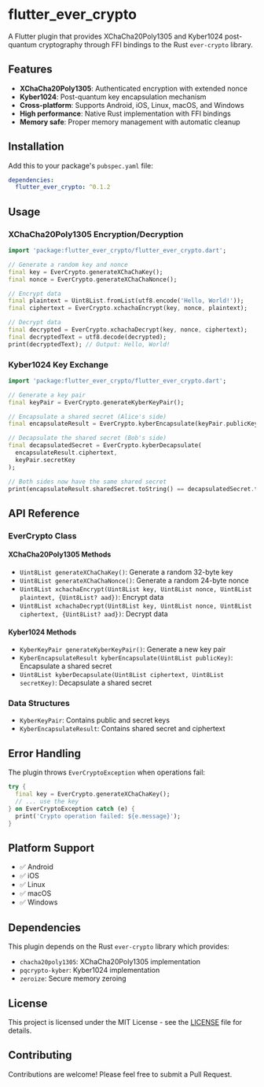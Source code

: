 # flutter_ever_crypto

A Flutter plugin that provides XChaCha20Poly1305 and Kyber1024 post-quantum cryptography through FFI bindings to the Rust `ever-crypto` library.

## Features

- **XChaCha20Poly1305**: Authenticated encryption with extended nonce
- **Kyber1024**: Post-quantum key encapsulation mechanism
- **Cross-platform**: Supports Android, iOS, Linux, macOS, and Windows
- **High performance**: Native Rust implementation with FFI bindings
- **Memory safe**: Proper memory management with automatic cleanup

## Installation

Add this to your package's `pubspec.yaml` file:

```yaml
dependencies:
  flutter_ever_crypto: ^0.1.2
```

## Usage

### XChaCha20Poly1305 Encryption/Decryption

```dart
import 'package:flutter_ever_crypto/flutter_ever_crypto.dart';

// Generate a random key and nonce
final key = EverCrypto.generateXChaChaKey();
final nonce = EverCrypto.generateXChaChaNonce();

// Encrypt data
final plaintext = Uint8List.fromList(utf8.encode('Hello, World!'));
final ciphertext = EverCrypto.xchachaEncrypt(key, nonce, plaintext);

// Decrypt data
final decrypted = EverCrypto.xchachaDecrypt(key, nonce, ciphertext);
final decryptedText = utf8.decode(decrypted);
print(decryptedText); // Output: Hello, World!
```

### Kyber1024 Key Exchange

```dart
import 'package:flutter_ever_crypto/flutter_ever_crypto.dart';

// Generate a key pair
final keyPair = EverCrypto.generateKyberKeyPair();

// Encapsulate a shared secret (Alice's side)
final encapsulateResult = EverCrypto.kyberEncapsulate(keyPair.publicKey);

// Decapsulate the shared secret (Bob's side)
final decapsulatedSecret = EverCrypto.kyberDecapsulate(
  encapsulateResult.ciphertext, 
  keyPair.secretKey
);

// Both sides now have the same shared secret
print(encapsulateResult.sharedSecret.toString() == decapsulatedSecret.toString()); // true
```

## API Reference

### EverCrypto Class

#### XChaCha20Poly1305 Methods

- `Uint8List generateXChaChaKey()`: Generate a random 32-byte key
- `Uint8List generateXChaChaNonce()`: Generate a random 24-byte nonce
- `Uint8List xchachaEncrypt(Uint8List key, Uint8List nonce, Uint8List plaintext, {Uint8List? aad})`: Encrypt data
- `Uint8List xchachaDecrypt(Uint8List key, Uint8List nonce, Uint8List ciphertext, {Uint8List? aad})`: Decrypt data

#### Kyber1024 Methods

- `KyberKeyPair generateKyberKeyPair()`: Generate a new key pair
- `KyberEncapsulateResult kyberEncapsulate(Uint8List publicKey)`: Encapsulate a shared secret
- `Uint8List kyberDecapsulate(Uint8List ciphertext, Uint8List secretKey)`: Decapsulate a shared secret

### Data Structures

- `KyberKeyPair`: Contains public and secret keys
- `KyberEncapsulateResult`: Contains shared secret and ciphertext

## Error Handling

The plugin throws `EverCryptoException` when operations fail:

```dart
try {
  final key = EverCrypto.generateXChaChaKey();
  // ... use the key
} on EverCryptoException catch (e) {
  print('Crypto operation failed: ${e.message}');
}
```

## Platform Support

- ✅ Android
- ✅ iOS
- ✅ Linux
- ✅ macOS
- ✅ Windows

## Dependencies

This plugin depends on the Rust `ever-crypto` library which provides:

- `chacha20poly1305`: XChaCha20Poly1305 implementation
- `pqcrypto-kyber`: Kyber1024 implementation
- `zeroize`: Secure memory zeroing

## License

This project is licensed under the MIT License - see the [LICENSE](LICENSE) file for details.

## Contributing

Contributions are welcome! Please feel free to submit a Pull Request.
